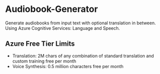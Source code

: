 # Audiobook-Generator
Generate audiobooks from input text with optional translation in between. Using Azure Cognitive Services: Language and Speech.

## Azure Free Tier Limits

* Translation: 2M chars of any combination of standard translation and custom training free per month
* Voice Synthesis: 0.5 million characters free per month